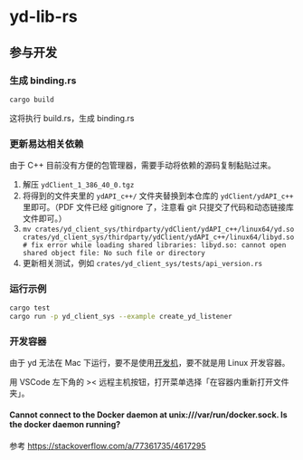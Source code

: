 # yd-lib-rs

## 参与开发

### 生成 binding.rs

```sh
cargo build
```

这将执行 build.rs，生成 binding.rs

### 更新易达相关依赖

由于 C++ 目前没有方便的包管理器，需要手动将依赖的源码复制黏贴过来。

1. 解压 `ydClient_1_386_40_0.tgz`
1. 将得到的文件夹里的 `ydAPI_c++/` 文件夹替换到本仓库的 `ydClient/ydAPI_c++` 里即可。（PDF 文件已经 gitignore 了，注意看 git 只提交了代码和动态链接库文件即可。）
1. `mv crates/yd_client_sys/thirdparty/ydClient/ydAPI_c++/linux64/yd.so crates/yd_client_sys/thirdparty/ydClient/ydAPI_c++/linux64/libyd.so # fix error while loading shared libraries: libyd.so: cannot open shared object file: No such file or directory`
1. 更新相关测试，例如 `crates/yd_client_sys/tests/api_version.rs`

### 运行示例

```sh
cargo test
cargo run -p yd_client_sys --example create_yd_listener
```

### 开发容器

由于 yd 无法在 Mac 下运行，要不是使用[开发机](https://questerai.feishu.cn/wiki/V9KTwpefBi5oVwkPNrfc1i4jnUb)，要不就是用 Linux 开发容器。

用 VSCode 左下角的 >< 远程主机按钮，打开菜单选择「在容器内重新打开文件夹」。

#### Cannot connect to the Docker daemon at unix:///var/run/docker.sock. Is the docker daemon running?

参考 https://stackoverflow.com/a/77361735/4617295
